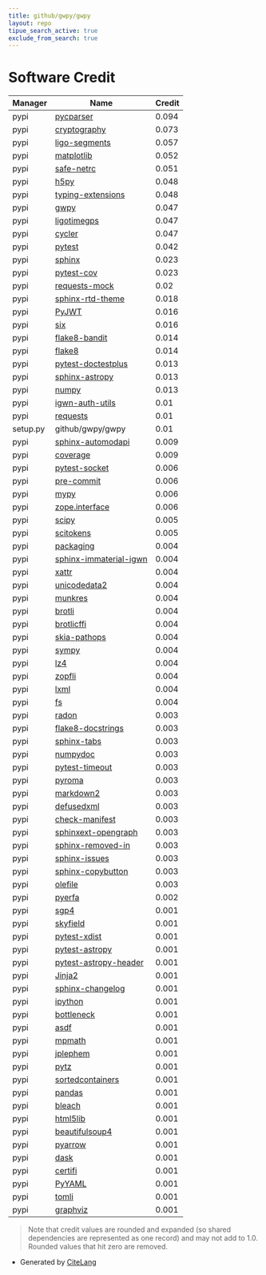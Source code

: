 ```yaml
---
title: github/gwpy/gwpy
layout: repo
tipue_search_active: true
exclude_from_search: true
---
```

# Software Credit

|Manager|Name|Credit|
|-------|----|------|
|pypi|[pycparser](https://github.com/eliben/pycparser)|0.094|
|pypi|[cryptography](https://github.com/pyca/cryptography)|0.073|
|pypi|[ligo-segments](https://pypi.org/project/ligo-segments)|0.057|
|pypi|[matplotlib](https://matplotlib.org)|0.052|
|pypi|[safe-netrc](https://git.ligo.org/emfollow/safe-netrc)|0.051|
|pypi|[h5py](http://www.h5py.org)|0.048|
|pypi|[typing-extensions](https://pypi.org/project/typing-extensions)|0.048|
|pypi|[gwpy](https://gwpy.github.io)|0.047|
|pypi|[ligotimegps](https://github.com/gwpy/ligotimegps)|0.047|
|pypi|[cycler](https://github.com/matplotlib/cycler)|0.047|
|pypi|[pytest](https://pypi.org/project/pytest)|0.042|
|pypi|[sphinx](https://pypi.org/project/sphinx)|0.023|
|pypi|[pytest-cov](https://pypi.org/project/pytest-cov)|0.023|
|pypi|[requests-mock](https://pypi.org/project/requests-mock)|0.02|
|pypi|[sphinx-rtd-theme](https://pypi.org/project/sphinx-rtd-theme)|0.018|
|pypi|[PyJWT](https://github.com/jpadilla/pyjwt)|0.016|
|pypi|[six](https://pypi.org/project/six)|0.016|
|pypi|[flake8-bandit](https://pypi.org/project/flake8-bandit)|0.014|
|pypi|[flake8](https://pypi.org/project/flake8)|0.014|
|pypi|[pytest-doctestplus](https://pypi.org/project/pytest-doctestplus)|0.013|
|pypi|[sphinx-astropy](https://pypi.org/project/sphinx-astropy)|0.013|
|pypi|[numpy](https://pypi.org/project/numpy)|0.013|
|pypi|[igwn-auth-utils](https://git.ligo.org/computing/igwn-auth-utils)|0.01|
|pypi|[requests](https://pypi.org/project/requests)|0.01|
|setup.py|github/gwpy/gwpy|0.01|
|pypi|[sphinx-automodapi](https://pypi.org/project/sphinx-automodapi)|0.009|
|pypi|[coverage](https://github.com/nedbat/coveragepy)|0.009|
|pypi|[pytest-socket](https://pypi.org/project/pytest-socket)|0.006|
|pypi|[pre-commit](https://pypi.org/project/pre-commit)|0.006|
|pypi|[mypy](https://pypi.org/project/mypy)|0.006|
|pypi|[zope.interface](https://pypi.org/project/zope.interface)|0.006|
|pypi|[scipy](https://pypi.org/project/scipy)|0.005|
|pypi|[scitokens](https://scitokens.org)|0.005|
|pypi|[packaging](https://pypi.org/project/packaging)|0.004|
|pypi|[sphinx-immaterial-igwn](https://pypi.org/project/sphinx-immaterial-igwn)|0.004|
|pypi|[xattr](https://pypi.org/project/xattr)|0.004|
|pypi|[unicodedata2](https://pypi.org/project/unicodedata2)|0.004|
|pypi|[munkres](https://pypi.org/project/munkres)|0.004|
|pypi|[brotli](https://pypi.org/project/brotli)|0.004|
|pypi|[brotlicffi](https://pypi.org/project/brotlicffi)|0.004|
|pypi|[skia-pathops](https://pypi.org/project/skia-pathops)|0.004|
|pypi|[sympy](https://pypi.org/project/sympy)|0.004|
|pypi|[lz4](https://pypi.org/project/lz4)|0.004|
|pypi|[zopfli](https://pypi.org/project/zopfli)|0.004|
|pypi|[lxml](https://pypi.org/project/lxml)|0.004|
|pypi|[fs](https://pypi.org/project/fs)|0.004|
|pypi|[radon](https://pypi.org/project/radon)|0.003|
|pypi|[flake8-docstrings](https://pypi.org/project/flake8-docstrings)|0.003|
|pypi|[sphinx-tabs](https://pypi.org/project/sphinx-tabs)|0.003|
|pypi|[numpydoc](https://pypi.org/project/numpydoc)|0.003|
|pypi|[pytest-timeout](https://pypi.org/project/pytest-timeout)|0.003|
|pypi|[pyroma](https://pypi.org/project/pyroma)|0.003|
|pypi|[markdown2](https://pypi.org/project/markdown2)|0.003|
|pypi|[defusedxml](https://pypi.org/project/defusedxml)|0.003|
|pypi|[check-manifest](https://pypi.org/project/check-manifest)|0.003|
|pypi|[sphinxext-opengraph](https://pypi.org/project/sphinxext-opengraph)|0.003|
|pypi|[sphinx-removed-in](https://pypi.org/project/sphinx-removed-in)|0.003|
|pypi|[sphinx-issues](https://pypi.org/project/sphinx-issues)|0.003|
|pypi|[sphinx-copybutton](https://pypi.org/project/sphinx-copybutton)|0.003|
|pypi|[olefile](https://pypi.org/project/olefile)|0.003|
|pypi|[pyerfa](https://github.com/liberfa/pyerfa)|0.002|
|pypi|[sgp4](https://github.com/brandon-rhodes/python-sgp4)|0.001|
|pypi|[skyfield](http://github.com/brandon-rhodes/python-skyfield/)|0.001|
|pypi|[pytest-xdist](https://github.com/pytest-dev/pytest-xdist)|0.001|
|pypi|[pytest-astropy](https://pypi.org/project/pytest-astropy)|0.001|
|pypi|[pytest-astropy-header](https://pypi.org/project/pytest-astropy-header)|0.001|
|pypi|[Jinja2](https://pypi.org/project/Jinja2)|0.001|
|pypi|[sphinx-changelog](https://pypi.org/project/sphinx-changelog)|0.001|
|pypi|[ipython](https://pypi.org/project/ipython)|0.001|
|pypi|[bottleneck](https://pypi.org/project/bottleneck)|0.001|
|pypi|[asdf](https://pypi.org/project/asdf)|0.001|
|pypi|[mpmath](https://pypi.org/project/mpmath)|0.001|
|pypi|[jplephem](https://pypi.org/project/jplephem)|0.001|
|pypi|[pytz](https://pypi.org/project/pytz)|0.001|
|pypi|[sortedcontainers](https://pypi.org/project/sortedcontainers)|0.001|
|pypi|[pandas](https://pypi.org/project/pandas)|0.001|
|pypi|[bleach](https://pypi.org/project/bleach)|0.001|
|pypi|[html5lib](https://pypi.org/project/html5lib)|0.001|
|pypi|[beautifulsoup4](https://pypi.org/project/beautifulsoup4)|0.001|
|pypi|[pyarrow](https://pypi.org/project/pyarrow)|0.001|
|pypi|[dask](https://pypi.org/project/dask)|0.001|
|pypi|[certifi](https://pypi.org/project/certifi)|0.001|
|pypi|[PyYAML](https://pypi.org/project/PyYAML)|0.001|
|pypi|[tomli](https://pypi.org/project/tomli)|0.001|
|pypi|[graphviz](https://pypi.org/project/graphviz)|0.001|


> Note that credit values are rounded and expanded (so shared dependencies are represented as one record) and may not add to 1.0. Rounded values that hit zero are removed.


- Generated by [CiteLang](https://github.com/vsoch/citelang)
